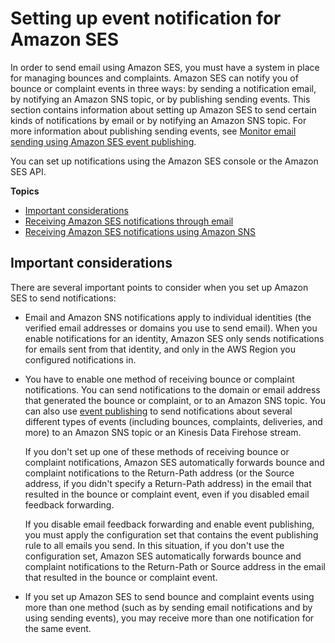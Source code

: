 # Setting up event notification for Amazon SES<a name="monitor-sending-activity-using-notifications"></a>

In order to send email using Amazon SES, you must have a system in place for managing bounces and complaints\. Amazon SES can notify you of bounce or complaint events in three ways: by sending a notification email, by notifying an Amazon SNS topic, or by publishing sending events\. This section contains information about setting up Amazon SES to send certain kinds of notifications by email or by notifying an Amazon SNS topic\. For more information about publishing sending events, see [Monitor email sending using Amazon SES event publishing](monitor-using-event-publishing.md)\.

You can set up notifications using the Amazon SES console or the Amazon SES API\.

**Topics**
+ [Important considerations](#monitor-sending-activity-using-notifications-considerations)
+ [Receiving Amazon SES notifications through email](monitor-sending-activity-using-notifications-email.md)
+ [Receiving Amazon SES notifications using Amazon SNS](monitor-sending-activity-using-notifications-sns.md)

## Important considerations<a name="monitor-sending-activity-using-notifications-considerations"></a>

There are several important points to consider when you set up Amazon SES to send notifications:
+ Email and Amazon SNS notifications apply to individual identities \(the verified email addresses or domains you use to send email\)\. When you enable notifications for an identity, Amazon SES only sends notifications for emails sent from that identity, and only in the AWS Region you configured notifications in\.
+ You have to enable one method of receiving bounce or complaint notifications\. You can send notifications to the domain or email address that generated the bounce or complaint, or to an Amazon SNS topic\. You can also use [event publishing](monitor-using-event-publishing.md) to send notifications about several different types of events \(including bounces, complaints, deliveries, and more\) to an Amazon SNS topic or an Kinesis Data Firehose stream\.

  If you don't set up one of these methods of receiving bounce or complaint notifications, Amazon SES automatically forwards bounce and complaint notifications to the Return\-Path address \(or the Source address, if you didn't specify a Return\-Path address\) in the email that resulted in the bounce or complaint event, even if you disabled email feedback forwarding\.

  If you disable email feedback forwarding and enable event publishing, you must apply the configuration set that contains the event publishing rule to all emails you send\. In this situation, if you don't use the configuration set, Amazon SES automatically forwards bounce and complaint notifications to the Return\-Path or Source address in the email that resulted in the bounce or complaint event\.
+ If you set up Amazon SES to send bounce and complaint events using more than one method \(such as by sending email notifications and by using sending events\), you may receive more than one notification for the same event\.
